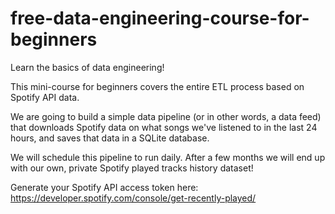 # free-data-engineering-course-for-beginners
Learn the basics of data engineering!

This mini-course for beginners covers the entire ETL process based on Spotify API data. 

We are going to build a simple data pipeline (or in other words, a data feed) that downloads Spotify data
on what songs we've listened to in the last 24 hours, and saves that data in a SQLite database.

We will schedule this pipeline to run daily. After a few months we will end up with our own, private Spotify played tracks history dataset!

Generate your Spotify API access token here: https://developer.spotify.com/console/get-recently-played/
